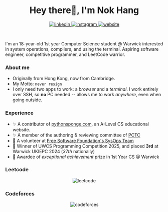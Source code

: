 <h1 align="center">Hey there👋, I'm Nok Hang</h1>

<p align="center">
 <a href="https://www.linkedin.com/in/nok-hang-lo-2695a6282/">
  <img alt="linkedin" src="https://custom-icon-badges.demolab.com/badge/LinkedIn-0A66C2?style=for-the-badge&logo=linkedin-white&logoColor=fff" />
 </a>
 <a href="https://www.instagram.com/lo.nokhang">
  <img alt="instagram" src="https://img.shields.io/badge/Instagram-%23E4405F.svg?style=for-the-badge&logo=Instagram&logoColor=white" />
 </a>
 <a href="https://bluetot.github.io">
  <img alt="website" src="https://img.shields.io/badge/Website-000000.svg?style=for-the-badge">
 </a>
  
</p>

</br>

I'm an 18-year-old 1st year Computer Science student @ Warwick interested in system operations, compilers, and using the terminal. Aspiring software engineer, competitive programmer, and LeetCode warrior. 

### About me
- Originally from Hong Kong, now from Cambridge.
- My Motto: `never resign`
- I only need two apps to work: a _browser_ and a _terminal_. I work entirely over SSH, so __no__ PC needed -- allows me to work _anywhere_, even when going outside. 

### Experience
- ✨ A contributor of [pythonsponge.com](https://pythonsponge.com), an A-Level CS educational website.
- ✨ A member of the authoring & reviewing committee of [PCTC](https://pctc.cuttle.org)
- 🌱 A volunteer at [Free Software Foundation's SysOps Team](https://libreplanet.org/wiki/Group:FSF:Tech_Team_Volunteers)
- 🧊 Winner of UWCS Programming Competition 2025, and placed __3rd__ at Warwick UKIEPC 2024 (_37th_ nationally)
- 🏅 Awardee of _exceptional achievement_ prize in 1st Year CS @ Warwick

### Leetcode
<p align="center">
  <img alt="leetcode" src="https://leetcard.jacoblin.cool/bluetotkc?theme=dark&font=Rajdhani" />
</p>

### Codeforces
<p align="center">
  <img alt="codeforces" src="https://codeforces-readme-stats.vercel.app/api/card?username=bluetotkc&theme=dark_lc&disable_animations=false&show_icons=true&force_username=true)](https://codeforces.com/profile/bluetotkc" />
</p>
